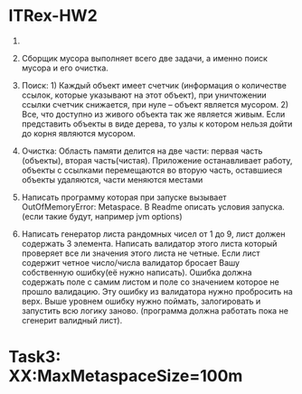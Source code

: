 # ITRex-HW2
1.
  1.	Сборщик мусора выполняет всего две задачи, а именно поиск мусора и его очистка.

  2.	Поиск:
    1)	Каждый объект имеет счетчик (информация о количестве ссылок, которые указывают на этот объект), при уничтожении ссылки счетчик снижается, при нуле – объект является мусором.
    2)	Все, что доступно из живого объекта так же является живым. Если представить объекты в виде дерева, то узлы к котором нельзя дойти до корня являются мусором.
  3.	Очистка:
  Область памяти делится на две части: первая часть (объекты), вторая часть(чистая). Приложение останавливает работу, объекты с ссылками перемещаются во вторую часть, оставшиеся     объекты удаляются, части меняются местами



3. Написать программу которая при запуске вызывает OutOfMemoryError: Metaspace. В Readme описать условия запуска. (если такие будут, например jvm options)

4. Написать генератор листа рандомных чисел от 1 до 9, лист должен содержать 3 элемента.
Написать валидатор этого листа который проверяет все ли значения этого листа не четные.
Если лист содержит четное число/числа валидатор бросает Вашу собственную ошибку(её нужно написать). 
Ошибка должна содержать поле с самим листом и поле со значением которое не прошло валидацию.
Эту ошибку из валидатора нужно пробросить на верх.
Выше уровнем ошибку нужно поймать, залогировать и запустить всю логику заново. 
(программа должна работать пока не сгенерит валидный лист).
# Task3: XX:MaxMetaspaceSize=100m
